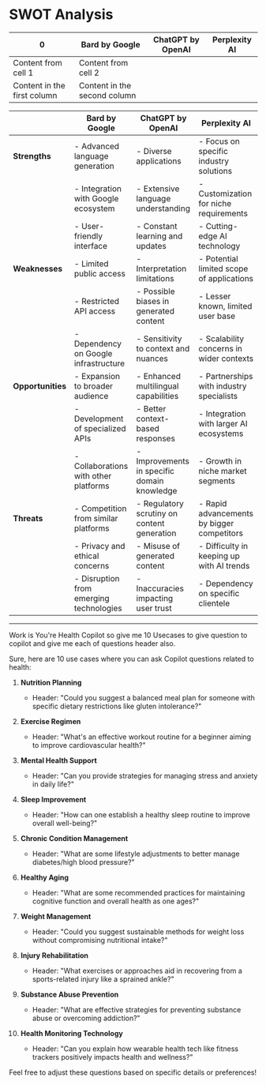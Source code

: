 # SWOT Analysis


0 | Bard by Google | ChatGPT by OpenAI | Perplexity AI
------------ | ------------ | ------------ | ------------
Content from cell 1 | Content from cell 2
Content in the first column | Content in the second column



| |Bard by Google|ChatGPT by OpenAI|Perplexity AI|
|---|---|---|---|
|**Strengths**|- Advanced language generation|- Diverse applications|- Focus on specific industry solutions|
||- Integration with Google ecosystem|- Extensive language understanding|- Customization for niche requirements|
||- User-friendly interface|- Constant learning and updates|- Cutting-edge AI technology|
|**Weaknesses**|- Limited public access|- Interpretation limitations|- Potential limited scope of applications|
||- Restricted API access|- Possible biases in generated content|- Lesser known, limited user base|
||- Dependency on Google infrastructure|- Sensitivity to context and nuances|- Scalability concerns in wider contexts|
|**Opportunities**|- Expansion to broader audience|- Enhanced multilingual capabilities|- Partnerships with industry specialists|
||- Development of specialized APIs|- Better context-based responses|- Integration with larger AI ecosystems|
||- Collaborations with other platforms|- Improvements in specific domain knowledge|- Growth in niche market segments|
|**Threats**|- Competition from similar platforms|- Regulatory scrutiny on content generation|- Rapid advancements by bigger competitors|
||- Privacy and ethical concerns|- Misuse of generated content|- Difficulty in keeping up with AI trends|
||- Disruption from emerging technologies|- Inaccuracies impacting user trust|- Dependency on specific clientele|



---

Work is You're Health Copilot so give me 10 Usecases to give question to copilot and give me each of questions header also.

Sure, here are 10 use cases where you can ask Copilot questions related to health:

1. **Nutrition Planning**
    
    - Header: "Could you suggest a balanced meal plan for someone with specific dietary restrictions like gluten intolerance?"
2. **Exercise Regimen**
    
    - Header: "What's an effective workout routine for a beginner aiming to improve cardiovascular health?"
3. **Mental Health Support**
    
    - Header: "Can you provide strategies for managing stress and anxiety in daily life?"
4. **Sleep Improvement**
    
    - Header: "How can one establish a healthy sleep routine to improve overall well-being?"
5. **Chronic Condition Management**
    
    - Header: "What are some lifestyle adjustments to better manage diabetes/high blood pressure?"
6. **Healthy Aging**
    
    - Header: "What are some recommended practices for maintaining cognitive function and overall health as one ages?"
7. **Weight Management**
    
    - Header: "Could you suggest sustainable methods for weight loss without compromising nutritional intake?"
8. **Injury Rehabilitation**
    
    - Header: "What exercises or approaches aid in recovering from a sports-related injury like a sprained ankle?"
9. **Substance Abuse Prevention**
    
    - Header: "What are effective strategies for preventing substance abuse or overcoming addiction?"
10. **Health Monitoring Technology**
    
    - Header: "Can you explain how wearable health tech like fitness trackers positively impacts health and wellness?"

Feel free to adjust these questions based on specific details or preferences!